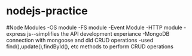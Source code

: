 # nodejs-practice

#Node Modules
-OS module
-FS module
-Event Module
-HTTP module
-express js--simplifies the API development experiance
-MongoDB connection with mongoose and did CRUD operations
-used find(),update(),findById(), etc methods to perform CRUD operations
